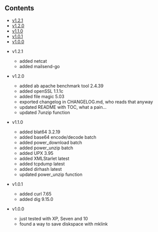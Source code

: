 ## Contents
- [v1.2.1](#v121)
- [v1.2.0](#v120)
- [v1.1.0](#v110)
- [v1.0.1](#v101)
- [v1.0.0](#v100)

* v1.2.1
  * added netcat
  * added mailsend-go

* v1.2.0
  * added ab apache benchmark tool 2.4.39
  * added openSSL 1.1.1c
  * added file magic 5.03
  * exported changelog in CHANGELOG.md, who reads that anyway
  * updated README with TOC, what a pain...
  * updated 7unzip function

* v1.1.0
  * added blat64 3.2.19
  * added base64 encode/decode batch
  * added power_download batch
  * added power_unzip batch
  * added UPX 3.95
  * added XMLStarlet latest
  * added tcpdump latest
  * added dirhash latest
  * updated power_unzip function

* v1.0.1
  * added curl 7.65
  * added dig 9.15.0

* v1.0.0
  * just tested with XP, Seven and 10
  * found a way to save diskspace with mklink

